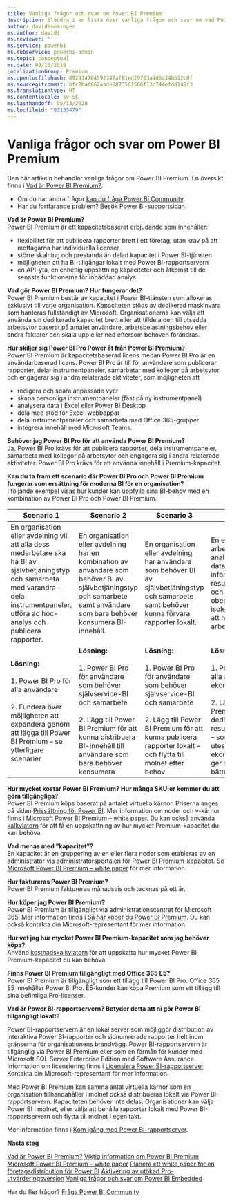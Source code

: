 ```yaml
---
title: Vanliga frågor och svar om Power BI Premium
description: Bläddra i en lista över vanliga frågor och svar om vad Power BI Premium kan erbjuda.
author: davidiseminger
ms.author: davidi
ms.reviewer: ''
ms.service: powerbi
ms.subservice: powerbi-admin
ms.topic: conceptual
ms.date: 09/16/2019
LocalizationGroup: Premium
ms.openlocfilehash: 892414704592347af81ed29763a4d6a34bb12c0f
ms.sourcegitcommit: bfc2baf862aade6873501566f13c744efdd146f3
ms.translationtype: HT
ms.contentlocale: sv-SE
ms.lasthandoff: 05/13/2020
ms.locfileid: "83133479"
---
```

# <a name="power-bi-premium-faq"></a>Vanliga frågor och svar om Power BI Premium

Den här artikeln behandlar vanliga frågor om Power BI Premium. En översikt finns i [Vad är Power BI Premium?](service-premium-what-is.md).

* Om du har andra frågor [kan du fråga Power BI Community](https://community.powerbi.com/).
* Har du fortfarande problem? Besök [Power BI-supportsidan](https://powerbi.microsoft.com/support/).

**Vad är Power BI Premium?**  
Power BI Premium är ett kapacitetsbaserat erbjudande som innehåller:

* flexibilitet för att publicera rapporter brett i ett företag, utan krav på att mottagarna har individuella licenser
* större skalning och prestanda än delad kapacitet i Power BI-tjänsten
* möjligheten att ha BI-tillgångar lokalt med Power BI-rapportservern
* en API-yta, en enhetlig uppsättning kapaciteter och åtkomst till de senaste funktionerna för inbäddad analys.

**Vad gör Power BI Premium? Hur fungerar det?**  
Power BI Premium består av kapacitet i Power BI-tjänsten som allokeras exklusivt till varje organisation. Kapaciteten stöds av dedikerad maskinvara som hanteras fullständigt av Microsoft. Organisationerna kan välja att använda sin dedikerade kapacitet brett eller att tilldela den till utsedda arbetsytor baserat på antalet användare, arbetsbelastningsbehov eller andra faktorer och skala upp eller ned eftersom behoven förändras.

**Hur skiljer sig Power BI Pro Power åt från Power BI Premium?**  
Power BI Premium är kapacitetsbaserad licens medan Power BI Pro är en användarbaserad licens. Power BI Pro är till för användare som publicerar rapporter, delar instrumentpaneler, samarbetar med kollegor på arbetsytor och engagerar sig i andra relaterade aktiviteter, som möjligheten att

* redigera och spara anpassade vyer
* skapa personliga instrumentpaneler (fäst på ny instrumentpanel)
* analysera data i Excel eller Power BI Desktop
* dela med stöd för Excel-webbappar
* dela instrumentpaneler och samarbeta med Office 365-grupper
* integrera innehåll med Microsoft Teams.

**Behöver jag Power BI Pro för att använda Power BI Premium?**  
Ja. Power BI Pro krävs för att publicera rapporter, dela instrumentpaneler, samarbeta med kollegor på arbetsytor och engagera sig i andra relaterade aktiviteter. Power BI Pro krävs för att använda innehåll i Premium-kapacitet.

**Kan du ta fram ett scenario där Power BI Pro och Power BI Premium fungerar som ersättning för moderna BI för en organisation?**  
I följande exempel visas hur kunder kan uppfylla sina BI-behov med en kombination av Power BI Pro och Power BI Premium.

| Scenario 1 | Scenario 2 | Scenario 3 | Scenario 4 |
| --- | --- | --- | --- |
| En organisation eller avdelning vill att alla dess medarbetare ska ha BI av självbetjäningstyp och samarbeta med varandra – dela instrumentpaneler, utföra ad hoc-analys och publicera rapporter. | En organisation eller avdelning har en kombination av användare som behöver BI av självbetjäningstyp och samarbete samt användare som bara behöver konsumera BI-innehåll. | En organisation eller avdelning har användare som behöver BI av självbetjäningstyp och samarbete samt behöver kunna förvara rapporter lokalt. | En ekonomiavdelning arbetar aktivt för att analysera flera stora datauppsättningar inför ett resultatmeddelande och kräver obegränsad och isolerad kapacitet för att hantera arbetsbelastningarna. |
| **Lösning:**<br/><br/>1. Power BI Pro för alla användare<br/><br/>2. Fundera över möjligheten att expandera genom att lägga till Power BI Premium – se ytterligare scenarier |**Lösning:**<br/><br/>1. Power BI Pro för användare som behöver självservice-BI och samarbete<br/><br/>2. Lägg till Power BI Premium för att kunna distribuera BI-innehåll till användare som bara behöver konsumera |**Lösning:**<br/><br/>1. Power BI Pro för användare som behöver självservice-BI och samarbete<br/><br/>2. Lägg till Power BI Premium för att kunna publicera rapporter lokalt – och flytta till molnet efter behov |**Lösning:**<br/><br/>1. Power BI Pro för alla användare på ekonomiavdelningen<br/><br/>2. Lägg till Power BI Premium för de dedikerade resurserna – i molnet – som ska användas uteslutande av ekonomiteamet och ger större skala och bättre prestanda |

**Hur mycket kostar Power BI Premium? Hur många SKU:er kommer du att göra tillgängliga?**  
Power BI Premium köps baserat på antalet virtuella kärnor. Priserna anges på sidan [Prissättning för Power BI](https://powerbi.microsoft.com/pricing/). Mer information om noder och v-kärnor finns i [Microsoft Power BI Premium – white paper](https://aka.ms/pbipremiumwhitepaper). Du kan också använda [kalkylatorn](https://powerbi.microsoft.com/calculator/) för att få en uppskattning av hur mycket Premium-kapacitet du kan behöva.

**Vad menas med ”kapacitet”?**  
En kapacitet är en gruppering av en eller flera noder som etableras av en administratör via administratörsportalen för Power BI Premium-kapacitet. Se [Microsoft Power BI Premium – white paper](https://aka.ms/pbipremiumwhitepaper) för mer information.

**Hur faktureras Power BI Premium?**  
Power BI Premium faktureras månadsvis och tecknas på ett år.

**Hur köper jag Power BI Premium?**  
Power BI Premium är tillgängligt via administrationscentret för Microsoft 365. Mer information finns i [Så här köper du Power BI Premium](service-admin-premium-purchase.md). Du kan också kontakta din Microsoft-representant för mer information.

**Hur vet jag hur mycket Power BI Premium-kapacitet som jag behöver köpa?**  
Använd [kostnadskalkylatorn](https://powerbi.microsoft.com/calculator/) för att uppskatta hur mycket Power BI Premium-kapacitet du kan behöva.

**Finns Power BI Premium tillgängligt med Office 365 E5?**  
Power BI Premium är tillgängligt som ett tillägg till Power BI Pro. Office 365 E5 innehåller Power BI Pro. E5-kunder kan köpa Premium som ett tillägg till sina befintliga Pro-licenser.

**Vad är Power BI-rapportservern? Betyder detta att ni gör Power BI tillgängligt lokalt?**

Power BI-rapportservern är en lokal server som möjliggör distribution av interaktiva Power BI-rapporter och sidnumrerade rapporter helt inom gränserna för organisationens brandvägg. Power BI-rapportservern är tillgänglig via Power BI Premium eller som en förmån för kunder med Microsoft SQL Server Enterprise Edition med Software Assurance. Information om licensiering finns i [Licensiera Power BI-rapportserver](../report-server/get-started.md#licensing-power-bi-report-server). Kontakta din Microsoft-representant för mer information.

Med Power BI Premium kan samma antal virtuella kärnor som en organisation tillhandahåller i molnet också distribueras lokalt via Power BI-rapportservern. Kapaciteten behöver inte delas. Organisationer kan välja Power BI i molnet, eller välja att behålla rapporter lokalt med Power BI-rapportservern och flytta till molnet i egen takt.

Mer information finns i [Kom igång med Power BI-rapportserver](../report-server/get-started.md).

**Nästa steg**

[Vad är Power BI Premium?](service-premium-what-is.md)
[Viktig information om Power BI Premium](../service-premium-release-notes.md)
[Microsoft Power BI Premium – white paper](https://aka.ms/pbipremiumwhitepaper)
[Planera ett white paper för en företagsdistribution för Power BI](https://aka.ms/pbienterprisedeploy)
[Aktivering av utökad Pro-utvärderingsversion](../service-extended-pro-trial.md)
[Vanliga frågor och svar om Power BI Embedded](../developer/embedded/embedded-faq.md)

Har du fler frågor? [Fråga Power BI Community](https://community.powerbi.com/)